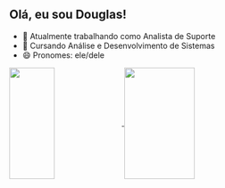 ## Olá, eu sou Douglas!

- 🔭 Atualmente trabalhando como Analista de Suporte
- 🌱 Cursando Análise e Desenvolvimento de Sistemas
- 😄 Pronomes: ele/dele

<a href="https://github.com/anuraghazra/github-readme-stats">
  <img <img width="40%" src"link" height=200 align="center" src="https://github-readme-stats.vercel.app/api?username=carlosdouglas-cd&show_icons=true&theme=transparent&locale=pt-BR&rank_icon=github" />
</a>
<a href="https://github.com/anuraghazra/convoychat">
  <img <img width="50%" src"link" height=200 align="center" src="https://github-readme-stats.vercel.app/api/top-langs?username=carlosdouglas-cd&locale=pt-BR&theme=transparent&layout=compact&langs_count=8&card_width=300" />
</a>
